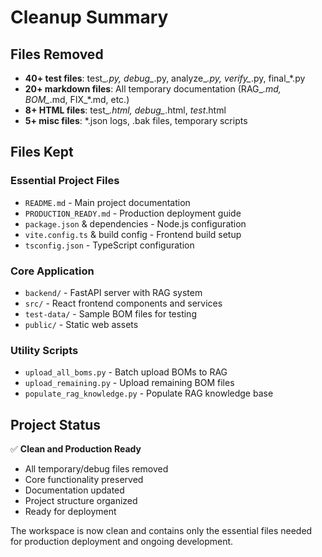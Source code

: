 # Cleanup Summary

## Files Removed
- **40+ test files**: test_*.py, debug_*.py, analyze_*.py, verify_*.py, final_*.py
- **20+ markdown files**: All temporary documentation (RAG_*.md, BOM_*.md, FIX_*.md, etc.)
- **8+ HTML files**: test_*.html, debug_*.html, *test*.html
- **5+ misc files**: *.json logs, .bak files, temporary scripts

## Files Kept
### Essential Project Files
- `README.md` - Main project documentation
- `PRODUCTION_READY.md` - Production deployment guide
- `package.json` & dependencies - Node.js configuration
- `vite.config.ts` & build config - Frontend build setup
- `tsconfig.json` - TypeScript configuration

### Core Application
- `backend/` - FastAPI server with RAG system
- `src/` - React frontend components and services  
- `test-data/` - Sample BOM files for testing
- `public/` - Static web assets

### Utility Scripts
- `upload_all_boms.py` - Batch upload BOMs to RAG
- `upload_remaining.py` - Upload remaining BOM files
- `populate_rag_knowledge.py` - Populate RAG knowledge base

## Project Status
✅ **Clean and Production Ready**
- All temporary/debug files removed
- Core functionality preserved
- Documentation updated
- Project structure organized
- Ready for deployment

The workspace is now clean and contains only the essential files needed for production deployment and ongoing development.
